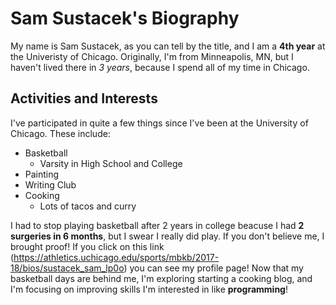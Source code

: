 # Sam Sustacek's Biography
My name is Sam Sustacek, as you can tell by the title, and I am a **4th year** at the Univeristy of Chicago. Originally, I'm from Minneapolis, MN, but I haven't lived there in *3 years*, because I spend all of my time in Chicago. 

## Activities and Interests
I've participated in quite a few things since I've been at the University of Chicago. These include:
* Basketball
  * Varsity in High School and College
* Painting
* Writing Club
* Cooking
  * Lots of tacos and curry

I had to stop playing basketball after 2 years in college beacuse I had **2 surgeries in 6 months**, but I swear I really did play. If you don't believe me, I brought proof! If you click on this link (https://athletics.uchicago.edu/sports/mbkb/2017-18/bios/sustacek_sam_lp0o) you can see my profile page!
Now that my basketball days are behind me, I'm exploring starting a cooking blog, and I'm focusing on improving skills I'm interested in like **programming**!